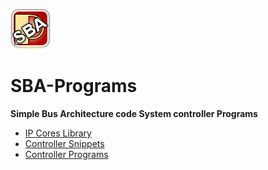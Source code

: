 ![](image.png)
# SBA-Programs
**Simple Bus Architecture code System controller Programs**

+ [IP Cores Library](https://github.com/mriscoc/SBA-Library)
+ [Controller Snippets](https://github.com/mriscoc/SBA-Snippets)
+ [Controller Programs](https://github.com/mriscoc/SBA-Programs)  
